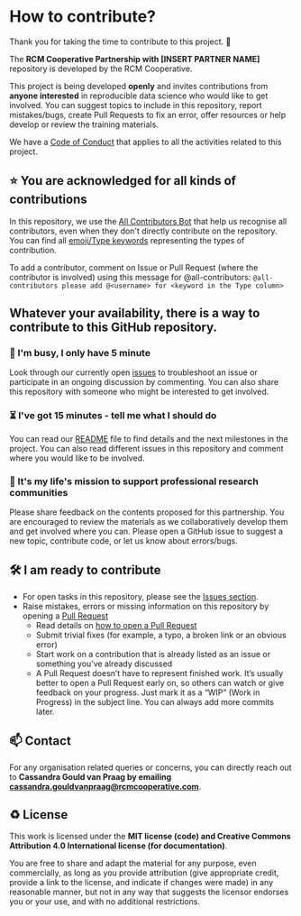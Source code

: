 # How to contribute?

Thank you for taking the time to contribute to this project. 🎉

The **RCM Cooperative Partnership with [INSERT PARTNER NAME]** repository is developed by the RCM Cooperative.

This project is being developed **openly** and invites contributions from **anyone interested** in reproducible data science who would like to get involved.
You can suggest topics to include in this repository, report mistakes/bugs, create Pull Requests to fix an error, offer resources or help develop or review the training materials.

We have a [Code of Conduct](./CODE_OF_CONDUCT.md) that applies to all the activities related to this project.

## ⭐️ You are acknowledged for all kinds of contributions

In this repository, we use the [All Contributors Bot](https://allcontributors.org/) that help us recognise all contributors, even when they don't directly contribute on the repository.
You can find all [emoji/Type keywords](https://allcontributors.org/docs/en/emoji-key) representing the types of contribution. 

To add a contributor, comment on Issue or Pull Request (where the contributor is involved) using this message for @all-contributors:
`@all-contributors please add @<username> for <keyword in the Type column>`

## Whatever your availability, there is a way to contribute to this GitHub repository.

### 👋 I'm busy, I only have 5 minute

Look through our currently open [issues](../../issues) to troubleshoot an issue or participate in an ongoing discussion by commenting.
You can also share this repository with someone who might be interested to get involved.

### ⏳ I've got 15 minutes - tell me what I should do

You can read our [README](./README.md) file to find details and the next milestones in the project.
You can also read different issues in this repository and comment where you would like to be involved.

### 🎉 It's my life's mission to support professional research communities

Please share feedback on the contents proposed for this partnership.
You are encouraged to review the materials as we collaboratively develop them and get involved where you can.
Please open a GitHub issue to suggest a new topic, contribute code, or let us know about errors/bugs.

## 🛠 I am ready to contribute 

- For open tasks in this repository, please see the [Issues section](../../issues).
- Raise mistakes, errors or missing information on this repository by opening a [Pull Request](../../pulls)
  - Read details on [how to open a Pull Request](https://opensource.guide/how-to-contribute/#opening-a-pull-request)
  - Submit trivial fixes (for example, a typo, a broken link or an obvious error)
  - Start work on a contribution that is already listed as an issue or something you’ve already discussed
  - A Pull Request doesn’t have to represent finished work. It’s usually better to open a Pull Request early on, so others can watch or give feedback on your progress. Just mark it as a “WIP” (Work in Progress) in the subject line. You can always add more commits later.

## 📫 Contact

For any organisation related queries or concerns, you can directly reach out to **Cassandra Gould van Praag by emailing [cassandra.gouldvanpraag@rcmcooperative.com](mailto:cassandra.gouldvanpraag@rcmcooperative.com)**.

## ♻️ License

This work is licensed under the **MIT license (code) and Creative Commons Attribution 4.0 International license (for documentation)**. 

You are free to share and adapt the material for any purpose, even commercially, 
as long as you provide attribution (give appropriate credit, provide a link to the license, 
and indicate if changes were made) in any reasonable manner, but not in any way that suggests the 
licensor endorses you or your use, and with no additional restrictions.
